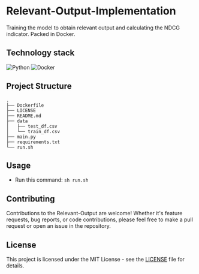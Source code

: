 # Relevant-Output-Implementation

Training the model to obtain relevant output and calculating the NDCG indicator. Packed in Docker.

## Technology stack
![Python](https://img.shields.io/badge/-Python-333?style=for-the-badge&logo=Python)
![Docker](https://img.shields.io/badge/-Docker-333?style=for-the-badge&logo=Docker)

## Project Structure
```tree
.
├── Dockerfile
├── LICENSE
├── README.md
├── data
│   ├── test_df.csv
│   └── train_df.csv
├── main.py
├── requirements.txt
└── run.sh
```

## Usage
* Run this command:
`sh run.sh`

## Contributing

Contributions to the Relevant-Output are welcome! Whether it's feature requests, bug reports, or code contributions, please feel free to make a pull request or open an issue in the repository.

## License

This project is licensed under the MIT License - see the [LICENSE](LICENSE) file for details.